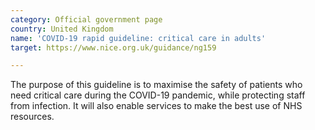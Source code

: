 ```yaml
---
category: Official government page
country: United Kingdom
name: 'COVID-19 rapid guideline: critical care in adults'
target: https://www.nice.org.uk/guidance/ng159

---
```


The purpose of this guideline is to maximise the safety of patients who need critical care during the COVID-19 pandemic, while protecting staff from infection. It will also enable services to make the best use of NHS resources.
